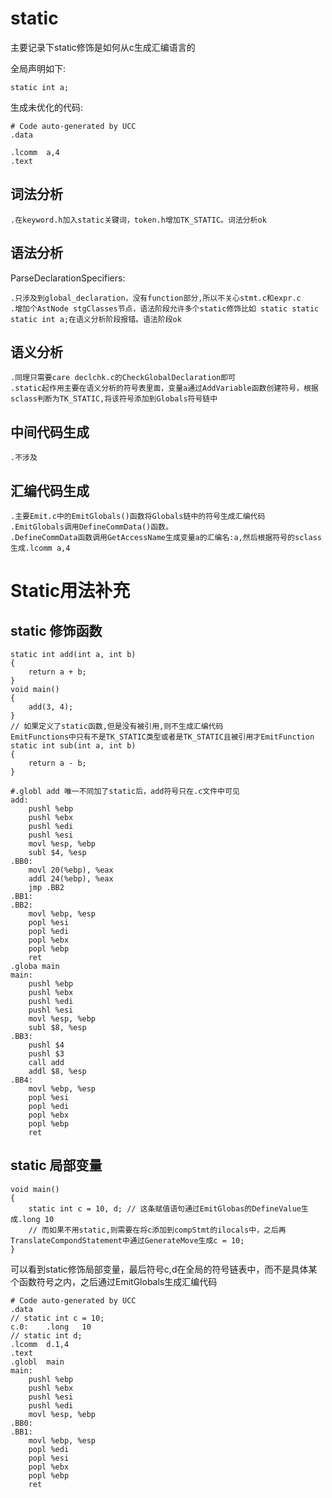# static
主要记录下static修饰是如何从c生成汇编语言的

全局声明如下:

```
static int a;
```
生成未优化的代码:
```
# Code auto-generated by UCC
.data

.lcomm	a,4
.text
```

## 词法分析

    .在keyword.h加入static关键词，token.h增加TK_STATIC。词法分析ok

## 语法分析

ParseDeclarationSpecifiers:
    
    .只涉及到global_declaration，没有function部分,所以不关心stmt.c和expr.c
    .增加个AstNode stgClasses节点，语法阶段允许多个static修饰比如 static static static int a;在语义分析阶段报错。语法阶段ok

## 语义分析

    .同理只需要care declchk.c的CheckGlobalDeclaration即可
    .static起作用主要在语义分析的符号表里面，变量a通过AddVariable函数创建符号，根据sclass判断为TK_STATIC,将该符号添加到Globals符号链中

## 中间代码生成

    .不涉及

## 汇编代码生成

    .主要Emit.c中的EmitGlobals()函数将Globals链中的符号生成汇编代码
    .EmitGlobals调用DefineCommData()函数。
    .DefineCommData函数调用GetAccessName生成变量a的汇编名:a,然后根据符号的sclass生成.lcomm a,4

# Static用法补充

## static 修饰函数

```
static int add(int a, int b)
{
    return a + b;
}
void main()
{
    add(3, 4);
}
// 如果定义了static函数,但是没有被引用,则不生成汇编代码
EmitFunctions中只有不是TK_STATIC类型或者是TK_STATIC且被引用才EmitFunction
static int sub(int a, int b)
{
    return a - b;
}
```
```
#.globl add 唯一不同加了static后，add符号只在.c文件中可见
add:
    pushl %ebp
    pushl %ebx
    pushl %edi
    pushl %esi
    movl %esp, %ebp
    subl $4, %esp
.BB0:
    movl 20(%ebp), %eax
    addl 24(%ebp), %eax
    jmp .BB2
.BB1:
.BB2:
    movl %ebp, %esp
    popl %esi
    popl %edi
    popl %ebx
    popl %ebp
    ret
.globa main
main:
    pushl %ebp
    pushl %ebx
    pushl %edi
    pushl %esi
    movl %esp, %ebp
    subl $8, %esp
.BB3:
    pushl $4
    pushl $3
    call add
    addl $8, %esp
.BB4:    
    movl %ebp, %esp
    popl %esi
    popl %edi
    popl %ebx
    popl %ebp
    ret
```

## static 局部变量
```
void main()
{
    static int c = 10, d; // 这条赋值语句通过EmitGlobas的DefineValue生成.long 10
    // 而如果不用static,则需要在将c添加到compStmt的ilocals中，之后再TranslateCompondStatement中通过GenerateMove生成c = 10;
}
```
可以看到static修饰局部变量，最后符号c,d在全局的符号链表中，而不是具体某个函数符号之内，之后通过EmitGlobals生成汇编代码
```
# Code auto-generated by UCC
.data
// static int c = 10;
c.0:	.long	10
// static int d;
.lcomm	d.1,4
.text
.globl	main
main:
	pushl %ebp
	pushl %ebx
	pushl %esi
	pushl %edi
	movl %esp, %ebp
.BB0:
.BB1:
	movl %ebp, %esp
	popl %edi
	popl %esi
	popl %ebx
	popl %ebp
	ret
```